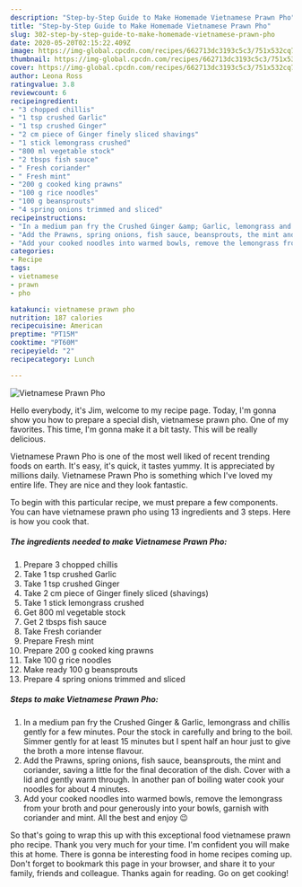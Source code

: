 ```yaml
---
description: "Step-by-Step Guide to Make Homemade Vietnamese Prawn Pho"
title: "Step-by-Step Guide to Make Homemade Vietnamese Prawn Pho"
slug: 302-step-by-step-guide-to-make-homemade-vietnamese-prawn-pho
date: 2020-05-20T02:15:22.409Z
image: https://img-global.cpcdn.com/recipes/662713dc3193c5c3/751x532cq70/vietnamese-prawn-pho-recipe-main-photo.jpg
thumbnail: https://img-global.cpcdn.com/recipes/662713dc3193c5c3/751x532cq70/vietnamese-prawn-pho-recipe-main-photo.jpg
cover: https://img-global.cpcdn.com/recipes/662713dc3193c5c3/751x532cq70/vietnamese-prawn-pho-recipe-main-photo.jpg
author: Leona Ross
ratingvalue: 3.8
reviewcount: 6
recipeingredient:
- "3 chopped chillis"
- "1 tsp crushed Garlic"
- "1 tsp crushed Ginger"
- "2 cm piece of Ginger finely sliced shavings"
- "1 stick lemongrass crushed"
- "800 ml vegetable stock"
- "2 tbsps fish sauce"
- " Fresh coriander"
- " Fresh mint"
- "200 g cooked king prawns"
- "100 g rice noodles"
- "100 g beansprouts"
- "4 spring onions trimmed and sliced"
recipeinstructions:
- "In a medium pan fry the Crushed Ginger &amp; Garlic, lemongrass and chillis gently for a few minutes. Pour the stock in carefully and bring to the boil. Simmer gently for at least 15 minutes but I spent half an hour just to give the broth a more intense flavour."
- "Add the Prawns, spring onions, fish sauce, beansprouts, the mint and coriander, saving a little for the final decoration of the dish. Cover with a lid and gently warm through. In another pan of boiling water cook your noodles for about 4 minutes."
- "Add your cooked noodles into warmed bowls, remove the lemongrass from your broth and pour generously into your bowls, garnish with coriander and mint. All the best and enjoy 😉"
categories:
- Recipe
tags:
- vietnamese
- prawn
- pho

katakunci: vietnamese prawn pho 
nutrition: 187 calories
recipecuisine: American
preptime: "PT15M"
cooktime: "PT60M"
recipeyield: "2"
recipecategory: Lunch

---
```



![Vietnamese Prawn Pho](https://img-global.cpcdn.com/recipes/662713dc3193c5c3/751x532cq70/vietnamese-prawn-pho-recipe-main-photo.jpg)

Hello everybody, it's Jim, welcome to my recipe page. Today, I'm gonna show you how to prepare a special dish, vietnamese prawn pho. One of my favorites. This time, I'm gonna make it a bit tasty. This will be really delicious.

Vietnamese Prawn Pho is one of the most well liked of recent trending foods on earth. It's easy, it's quick, it tastes yummy. It is appreciated by millions daily. Vietnamese Prawn Pho is something which I've loved my entire life. They are nice and they look fantastic.




To begin with this particular recipe, we must prepare a few components. You can have vietnamese prawn pho using 13 ingredients and 3 steps. Here is how you cook that.

<!--inarticleads1-->

##### The ingredients needed to make Vietnamese Prawn Pho:

1. Prepare 3 chopped chillis
1. Take 1 tsp crushed Garlic
1. Take 1 tsp crushed Ginger
1. Take 2 cm piece of Ginger finely sliced (shavings)
1. Take 1 stick lemongrass crushed
1. Get 800 ml vegetable stock
1. Get 2 tbsps fish sauce
1. Take  Fresh coriander
1. Prepare  Fresh mint
1. Prepare 200 g cooked king prawns
1. Take 100 g rice noodles
1. Make ready 100 g beansprouts
1. Prepare 4 spring onions trimmed and sliced




<!--inarticleads2-->

##### Steps to make Vietnamese Prawn Pho:

1. In a medium pan fry the Crushed Ginger &amp; Garlic, lemongrass and chillis gently for a few minutes. Pour the stock in carefully and bring to the boil. Simmer gently for at least 15 minutes but I spent half an hour just to give the broth a more intense flavour.
1. Add the Prawns, spring onions, fish sauce, beansprouts, the mint and coriander, saving a little for the final decoration of the dish. Cover with a lid and gently warm through. In another pan of boiling water cook your noodles for about 4 minutes.
1. Add your cooked noodles into warmed bowls, remove the lemongrass from your broth and pour generously into your bowls, garnish with coriander and mint. All the best and enjoy 😉




So that's going to wrap this up with this exceptional food vietnamese prawn pho recipe. Thank you very much for your time. I'm confident you will make this at home. There is gonna be interesting food in home recipes coming up. Don't forget to bookmark this page in your browser, and share it to your family, friends and colleague. Thanks again for reading. Go on get cooking!
